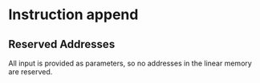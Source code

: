 # Instruction append

## Reserved Addresses

All input is provided as parameters, so no addresses in the linear memory are reserved.
